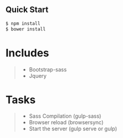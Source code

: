 
## Quick Start

```bash
$ npm install
$ bower install

```

# Includes

> - Bootstrap-sass
> - Jquery


# Tasks

> - Sass Compilation (gulp-sass)
> - Browser reload (browsersync)
> - Start the server (gulp serve or gulp) 